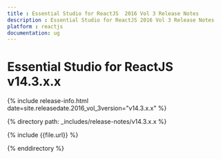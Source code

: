 ```yaml
---
title : Essential Studio for ReactJS  2016 Vol 3 Release Notes
description : Essential Studio for ReactJS 2016 Vol 3 Release Notes
platform : reactjs
documentation: ug
---
```


# Essential Studio for ReactJS v14.3.x.x

{% include release-info.html date=site.releasedate.2016_vol_3version="v14.3.x.x" %} 

{% directory path: _includes/release-notes/v14.3.x.x %}

{% include {{file.url}} %}

{% enddirectory %}